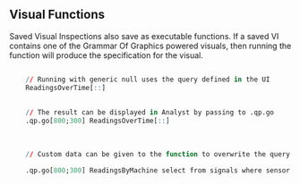 ## Visual Functions


Saved Visual Inspections also save as executable functions. If a saved VI
contains one of the Grammar Of Graphics powered visuals, then running the
function will produce the specification for the visual.

```q

    // Running with generic null uses the query defined in the UI
    ReadingsOverTime[::]
    
    
    // The result can be displayed in Analyst by passing to .qp.go
    .qp.go[800;300] ReadingsOverTime[::]
    
    
    
    // Custom data can be given to the function to overwrite the query in the UI
    
    .qp.go[800;300] ReadingsByMachine select from signals where sensor = `temp_a
    
```